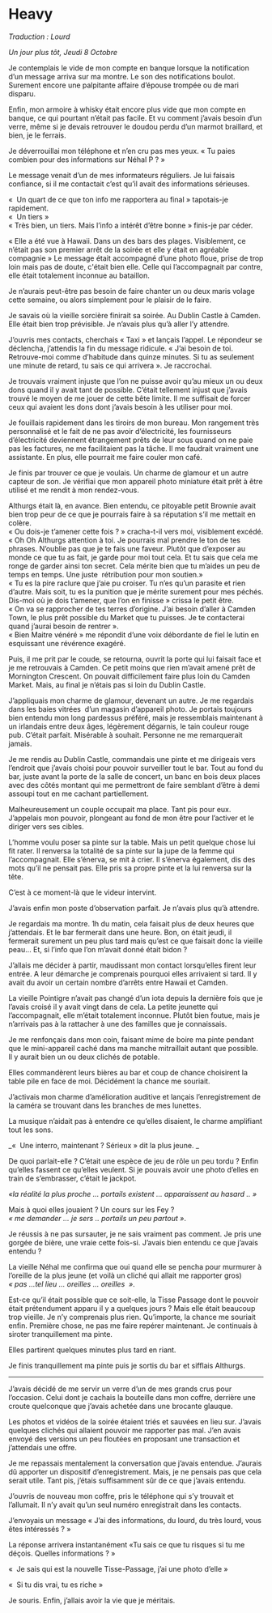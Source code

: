 # Heavy

*Traduction : Lourd*

_Un jour plus tôt, Jeudi 8 Octobre_

Je contemplais le vide de mon compte en banque lorsque la notification d’un message arriva sur ma montre. Le son des notifications boulot. Surement encore une palpitante affaire d’épouse trompée ou de mari disparu. 
  
Enfin, mon armoire à whisky était encore plus vide que mon compte en banque, ce qui pourtant n’était pas facile. Et vu comment j’avais besoin d’un verre, même si je devais retrouver le doudou perdu d’un marmot braillard, et bien, je le ferrais. 

Je déverrouillai mon téléphone et n’en cru pas mes yeux. « Tu paies combien pour des informations sur Néhal P ? »   

Le message venait d’un de mes informateurs réguliers. Je lui faisais confiance, si il me contactait c’est qu’il avait des informations sérieuses. 

«  Un quart de ce que ton info me rapportera au final »  tapotais-je rapidement.   
«  Un tiers »   
« Très bien, un tiers. Mais l’info a intérêt d’être bonne »  finis-je par céder.   


« Elle a été vue à Hawaii. Dans un des bars des plages. Visiblement, ce n’était pas son premier arrêt de la soirée et elle y était en agréable compagnie » Le message était accompagné d’une photo floue, prise de trop loin mais pas de doute, c'était bien elle. Celle qui l’accompagnait par contre, elle était totalement inconnue au bataillon. 

Je n’aurais peut-être pas besoin de faire chanter un ou deux maris volage cette semaine, ou alors simplement pour le plaisir de le faire.  

Je savais où la vieille sorcière finirait sa soirée. Au Dublin Castle à Camden. Elle était bien trop prévisible. Je n’avais plus qu’à aller l’y attendre.   

J’ouvris mes contacts, cherchais « Taxi » et lançais l’appel. Le répondeur se déclencha, j’attendis la fin du message ridicule. « J’ai besoin de toi. Retrouve-moi comme d’habitude dans quinze minutes. Si tu as seulement une minute de retard, tu sais ce qui arrivera ». Je raccrochai.   

Je trouvais vraiment injuste que l’on ne puisse avoir qu’au mieux un ou deux dons quand il y avait tant de possible. C’était tellement injust que j’avais trouvé le moyen de me jouer de cette bête limite. Il me suffisait de forcer ceux qui avaient les dons dont j’avais besoin à les utiliser pour moi.   

Je fouillais rapidement dans les tiroirs de mon bureau. Mon rangement très personnalisé et le fait de ne pas avoir d’électricité, les fournisseurs d’électricité deviennent étrangement prêts de leur sous quand on ne paie pas les factures, ne me facilitaient pas la tâche. Il me faudrait vraiment une assistante. En plus, elle pourrait me faire couler mon café.   

Je finis par trouver ce que je voulais. Un charme de glamour et un autre capteur de son. Je vérifiai que mon appareil photo miniature était prêt à être utilisé et me rendit à mon rendez-vous.   


Althurgs était là, en avance. Bien entendu, ce pitoyable petit Brownie avait bien trop peur de ce que je pourrais faire à sa réputation s’il me mettait en colère.   
« Ou dois-je t’amener cette fois ? » cracha-t-il vers moi, visiblement excédé.    
« Oh Oh Althurgs attention à toi. Je pourrais mal prendre le ton de tes phrases. N’oublie pas que je te fais une faveur. Plutôt que d’exposer au monde ce que tu as fait, je garde pour moi tout cela. Et tu sais que cela me ronge de garder ainsi ton secret.   Cela mérite bien que tu m’aides un peu de temps en temps. Une juste  rétribution pour mon soutien.»    
 « Tu es la pire raclure que j’aie pu croiser. Tu n’es qu’un parasite et rien d’autre. Mais soit, tu es la punition que je mérite surement pour mes péchés. Dis-moi où je dois t’amener, que l’on en finisse »  crissa le petit être.   
« On va se rapprocher de tes terres d’origine. J’ai besoin d’aller à Camden Town, le plus prêt possible du Market que tu puisses. Je te contacterai quand j’aurai besoin de rentrer ».    
« Bien Maitre vénéré » me répondit d’une voix débordante de fiel le lutin en esquissant une révérence exagéré.   

Puis, il me prit par le coude, se retourna, ouvrit la porte qui lui faisait face et je me retrouvais à Camden. Ce petit moins que rien m’avait amené prêt de Mornington Crescent. On pouvait difficilement faire plus loin du Camden Market. Mais, au final je n’étais pas si loin du Dublin Castle. 

J’appliquais mon charme de glamour, devenant un autre. Je me regardais dans les baies vitrées  d’un magasin d’appareil photo. Je portais toujours bien entendu mon long pardessus préféré, mais je ressemblais maintenant à un irlandais entre deux âges, légèrement dégarnis, le tain couleur rouge pub. C’était parfait. Misérable à souhait. Personne ne me remarquerait jamais.   

Je me rendis au Dublin Castle, commandais une pinte et me dirigeais vers l’endroit que j’avais choisi pour pouvoir surveiller tout le bar. Tout au fond du bar, juste avant la porte de la salle de concert, un banc en bois deux places avec des côtés montant qui me permettront de faire semblant d’être à demi assoupi tout en me cachant partiellement.   

Malheureusement un couple occupait ma place. Tant pis pour eux. J’appelais mon pouvoir, plongeant au fond de mon être pour l’activer et le diriger vers ses cibles.   

L’homme voulu poser sa pinte sur la table. Mais un petit quelque chose lui fit rater. Il renversa la totalité de sa pinte sur la jupe de la femme qui l’accompagnait. Elle s’énerva, se mit à crier. Il s’énerva également, dis des mots qu’il ne pensait pas. Elle pris sa propre pinte et la lui renversa sur la tête.   

C’est à ce moment-là que le videur intervint.   

J’avais enfin mon poste d’observation parfait. Je n’avais plus qu’à attendre.   

Je regardais ma montre. 1h du matin, cela faisait plus de deux heures que j’attendais. Et le bar fermerait dans une heure. Bon, on était jeudi, il fermerait surement un peu plus tard mais qu’est ce que faisait donc la vieille peau… Et, si l’info que l’on m’avait donné était bidon ?   

J’allais me décider à partir, maudissant mon contact lorsqu’elles firent leur entrée. A leur démarche je comprenais pourquoi elles arrivaient si tard. Il y avait du avoir un certain nombre d’arrêts entre Hawaii et Camden.   

La vieille Pointigre n’avait pas changé d’un iota depuis la dernière fois que je l’avais croisé il y avait vingt dans de cela. La petite jeunette qui l’accompagnait, elle m’était totalement inconnue. Plutôt bien foutue, mais je n’arrivais pas à la rattacher à une des familles que je connaissais.   

Je me renfonçais dans mon coin, faisant mime de boire ma pinte pendant que le mini-appareil caché dans ma manche mitraillait autant que possible. Il y aurait bien un ou deux clichés de potable.   

Elles commandèrent leurs bières au bar et coup de chance choisirent la table pile en face de moi. Décidément la chance me souriait.   

J’activais mon charme d’amélioration auditive et lançais l’enregistrement de la caméra se trouvant dans les branches de mes lunettes.   

La musique n’aidait pas à entendre ce qu’elles disaient, le charme amplifiant tout les sons.   

_«  Une interro, maintenant ? Sérieux » dit la plus jeune. _

De quoi parlait-elle ? C’était une espèce de jeu de rôle un peu tordu ? Enfin qu’elles fassent ce qu’elles veulent. Si je pouvais avoir une photo d’elles en train de s’embrasser, c’était le jackpot.   

_«la réalité la plus proche … portails existent … apparaissent au hasard .. »_

Mais à quoi elles jouaient ? Un cours sur les Fey ?   
_« me demander … je sers .. portails un peu partout »_. 

Je réussis à ne pas sursauter, je ne sais vraiment pas comment. Je pris une gorgée de bière, une vraie cette fois-si. J’avais bien entendu ce que j’avais entendu ?   

La vieille Néhal me confirma que oui quand elle se pencha pour murmurer à l’oreille de la plus jeune (et voilà un cliché qui allait me rapporter gros)   
_« pas …tel lieu … oreilles … oreilles  »_. 

Est-ce qu’il était possible que ce soit-elle, la Tisse Passage dont le pouvoir était prétendument apparu il y a quelques jours ? Mais elle était beaucoup trop vieille. Je n’y comprenais plus rien. Qu’importe, la chance me souriait enfin. Première chose, ne pas me faire repérer maintenant. Je continuais à siroter tranquillement ma pinte.   

Elles partirent quelques minutes plus tard en riant.   

Je finis tranquillement ma pinte puis je sortis du bar et sifflais  Althurgs.   


---- ----------

J’avais décidé de me servir un verre d’un de mes grands crus pour l’occasion. Celui dont je cachais la bouteille dans mon coffre, derrière une croute quelconque que j’avais achetée dans une brocante glauque.    

Les photos et vidéos de la soirée étaient triés et sauvées en lieu sur. J’avais quelques clichés qui allaient pouvoir me rapporter pas mal. J’en avais envoyé des versions un peu floutées en proposant une transaction et j’attendais une offre.    

Je me repassais mentalement la conversation que j’avais entendue. J’aurais dû apporter un dispositif d’enregistrement. Mais, je ne pensais pas que cela serait utile. Tant pis, j’étais suffisamment sûr de ce que j’avais entendu.   

J’ouvris de nouveau mon coffre, pris le téléphone qui s’y trouvait et l’allumait. Il n’y avait qu’un seul numéro enregistrait dans les contacts.    

J’envoyais un message « J’ai des informations, du lourd, du très lourd, vous êtes intéressés ? »    

La réponse arrivera instantanément «Tu sais ce que tu risques si tu me déçois. Quelles informations ? »   

«  Je sais qui est la nouvelle Tisse-Passage, j’ai une photo d’elle »     

«  Si tu dis vrai, tu es riche »     

Je souris. Enfin, j’allais avoir la vie que je méritais.     


